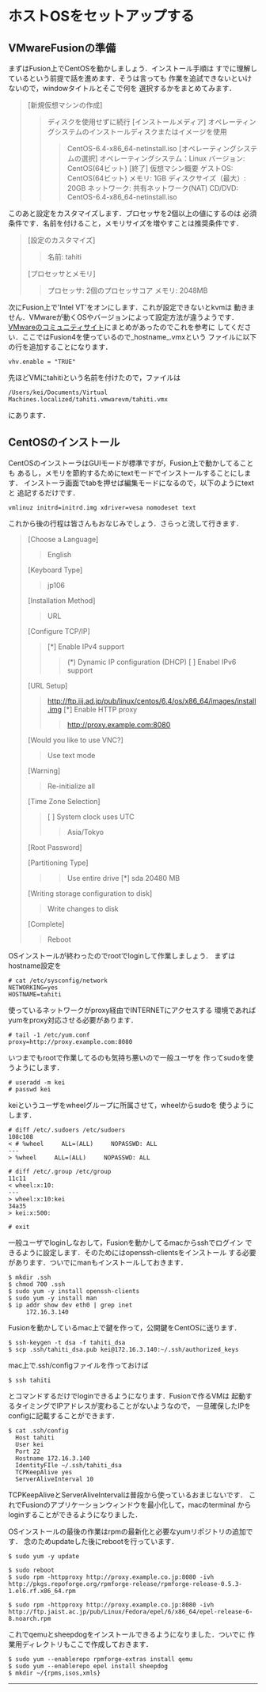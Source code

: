 # ホストOSをセットアップする

## VMwareFusionの準備

まずはFusion上でCentOSを動かしましょう．インストール手順は
すでに理解しているという前提で話を進めます．そうは言っても
作業を追試できないといけないので，windowタイトルとそこで何を
選択するかをまとめてみます．

> [新規仮想マシンの作成]
> > ディスクを使用せずに続行
> [インストールメディア]
> > オペレーティングシステムのインストールディスクまたはイメージを使用
> > > CentOS-6.4-x86_64-netinstall.iso
> [オペレーティングシステムの選択]
> > オペレーティングシステム：Linux
> > バージョン: CentOS(64ビット)
> [終了]
> > 仮想マシン概要
> > > ゲストOS: CentOS(64ビット)
> > > メモリ: 1GB
> > > ディスクサイズ（最大）: 20GB
> > > ネットワーク: 共有ネットワーク(NAT)
> > > CD/DVD: CentOS-6.4-x86_64-netinstall.iso

このあと設定をカスタマイズします．プロセッサを2個以上の値にするのは
必須条件です．名前を付けること，メモリサイズを増やすことは推奨条件です．

> [設定のカスタマイズ]
> > 名前: tahiti
>
> [プロセッサとメモリ]
> > プロセッサ: 2個のプロセッサコア
> > メモリ: 2048MB

次にFusion上で'Intel VT'をオンにします．これが設定できないとkvmは
動きません．VMwareが動くOSやバージョンによって設定方法が違うようです．
[VMwareのコミュニティサイト][1]にまとめがあったのでこれを参考に
してください．ここではFusion4を使っているので_hostname_.vmxという
ファイルに以下の行を追加することになります．

    vhv.enable = "TRUE"

先ほどVMにtahitiという名前を付けたので，ファイルは

    /Users/kei/Documents/Virtual Machines.localized/tahiti.vmwarevm/tahiti.vmx

にあります．

## CentOSのインストール

CentOSのインストーラはGUIモードが標準ですが，Fusion上で動かしてることも
あるし，メモリを節約するためにtextモードでインストールすることにします．
インストーラ画面でtabを押せば編集モードになるので，以下のようにtextと
追記するだけです．

    vmlinuz initrd=initrd.img xdriver=vesa nomodeset text

これから後の行程は皆さんもおなじみでしょう．さらっと流して行きます．

> [Choose a Language]
> > English
>
> [Keyboard Type]
> > jp106
>
> [Installation Method]
> > URL
>
> [Configure TCP/IP]
> > [*] Enable IPv4 support
> > > (*) Dynamic IP configuration (DHCP)
> > [ ] Enabel IPv6 support
>
> [URL Setup]
> > http://ftp.iij.ad.jp/pub/linux/centos/6.4/os/x86_64/images/install.img
> > [*] Enable HTTP proxy
> > > http://proxy.example.com:8080
>
> [Would you like to use VNC?]
> > Use text mode
>
> [Warning]
> > Re-initialize all
>
> [Time Zone Selection]
> > [ ] System clock uses UTC
> > > Asia/Tokyo
>
> [Root Password]
>
> [Partitioning Type]
> > > Use entire drive
> > > [*] sda 20480 MB
>
>[Writing storage configuration to disk]
> >   Write changes to disk
>
>[Complete]
> >   Reboot

OSインストールが終わったのでrootでloginして作業しましょう．
まずはhostname設定を

    # cat /etc/sysconfig/network
    NETWORKING=yes
    HOSTNAME=tahiti


使っているネットワークがproxy経由でINTERNETにアクセスする
環境であればyumをproxy対応させる必要があります．

    # tail -1 /etc/yum.conf
    proxy=http://proxy.example.com:8080

いつまでもrootで作業してるのも気持ち悪いので一般ユーザを
作ってsudoを使うようにします．

    # useradd -m kei
    # passwd kei

keiというユーザをwheelグループに所属させて，wheelからsudoを
使うようにします．

    # diff /etc/.sudoers /etc/sudoers
    108c108
    < # %wheel     ALL=(ALL)     NOPASSWD: ALL
    ---
    > %wheel     ALL=(ALL)     NOPASSWD: ALL

    # diff /etc/.group /etc/group
    11c11
    < wheel:x:10:
    ---
    > wheel:x:10:kei
    34a35
    > kei:x:500:

    # exit

一般ユーザでloginしなおして，Fusionを動かしてるmacからsshでログイン
できるように設定します．そのためにはopenssh-clientsをインストール
する必要があります．ついでにmanもインストールしておきます．

    $ mkdir .ssh
    $ chmod 700 .ssh
    $ sudo yum -y install openssh-clients
    $ sudo yum -y install man
    $ ip addr show dev eth0 | grep inet
         172.16.3.140

Fusionを動かしているmac上で鍵を作って，公開鍵をCentOSに送ります．

    $ ssh-keygen -t dsa -f tahiti_dsa
    $ scp .ssh/tahiti_dsa.pub kei@172.16.3.140:~/.ssh/authorized_keys

mac上で.ssh/configファイルを作っておけば

    $ ssh tahiti

とコマンドするだけでloginできるようになります．Fusionで作るVMは
起動するタイミングでIPアドレスが変わることがないようなので，
一旦確保したIPをconfigに記載することができます．

    $ cat .ssh/config
      Host tahiti
      User kei
      Port 22
      Hostname 172.16.3.140
      IdentityFIle ~/.ssh/tahiti_dsa
      TCPKeepAlive yes
      ServerAliveInterval 10

TCPKeepAliveとServerAliveIntervalは普段から使っているおまじないです．
これでFusionのアプリケーションウィンドウを最小化して，macのterminal
からloginすることができるようになりました．

OSインストールの最後の作業はrpmの最新化と必要なyumリポジトリの追加です．
念のためupdateした後にrebootを行っています．

    $ sudo yum -y update
 
    $ sudo reboot
    $ sudo rpm -httpproxy http://proxy.example.co.jp:8080 -ivh http://pkgs.repoforge.org/rpmforge-release/rpmforge-release-0.5.3-1.el6.rf.x86_64.rpm
    
    $ sudo rpm -httpproxy http://proxy.example.co.jp:8080 -ivh http://ftp.jaist.ac.jp/pub/Linux/Fedora/epel/6/x86_64/epel-release-6-8.noarch.rpm

これでqemuとsheepdogをインストールできるようになりました．ついでに
作業用ディレクトリもここで作成しておきます．

    $ sudo yum --enablerepo rpmforge-extras install qemu
    $ sudo yum --enablerepo epel install sheepdog
    $ mkdir ~/{rpms,isos,xmls}
    
----

[1]: http://communities.vmware.com/docs/DOC-8970  "VMware community site"
